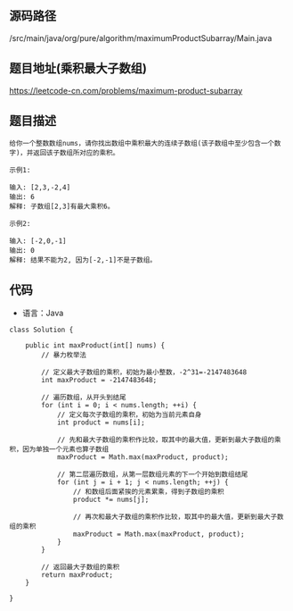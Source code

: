 ## 源码路径

/src/main/java/org/pure/algorithm/maximumProductSubarray/Main.java

## 题目地址(乘积最大子数组)

https://leetcode-cn.com/problems/maximum-product-subarray

## 题目描述

```
给你一个整数数组nums，请你找出数组中乘积最大的连续子数组(该子数组中至少包含一个数字)，并返回该子数组所对应的乘积。

示例1:

输入: [2,3,-2,4]
输出: 6
解释: 子数组[2,3]有最大乘积6。

示例2:

输入: [-2,0,-1]
输出: 0
解释: 结果不能为2, 因为[-2,-1]不是子数组。
```

## 代码

- 语言：Java

```
class Solution {

    public int maxProduct(int[] nums) {
        // 暴力枚举法

        // 定义最大子数组的乘积，初始为最小整数，-2^31=-2147483648
        int maxProduct = -2147483648;

        // 遍历数组，从开头到结尾
        for (int i = 0; i < nums.length; ++i) {
            // 定义每次子数组的乘积，初始为当前元素自身
            int product = nums[i];

            // 先和最大子数组的乘积作比较，取其中的最大值，更新到最大子数组的乘积，因为单独一个元素也算子数组
            maxProduct = Math.max(maxProduct, product);

            // 第二层遍历数组，从第一层数组元素的下一个开始到数组结尾
            for (int j = i + 1; j < nums.length; ++j) {
                // 和数组后面紧挨的元素累乘，得到子数组的乘积
                product *= nums[j];
                
                // 再次和最大子数组的乘积作比较，取其中的最大值，更新到最大子数组的乘积
                maxProduct = Math.max(maxProduct, product);
            }
        }

        // 返回最大子数组的乘积
        return maxProduct;
    }

}
```